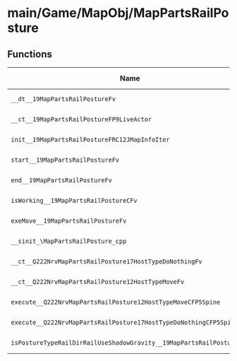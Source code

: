 # main/Game/MapObj/MapPartsRailPosture

## Functions

| Name | Address | Match % |
|------|---------|---------|
| `__dt__19MapPartsRailPostureFv` | `0x8025DEA4` | :x: (0.0%) |
| `__ct__19MapPartsRailPostureFP9LiveActor` | `0x8025DF00` | :x: (0.0%) |
| `init__19MapPartsRailPostureFRC12JMapInfoIter` | `0x8025DF54` | :x: (0.0%) |
| `start__19MapPartsRailPostureFv` | `0x8025DFB0` | :x: (0.0%) |
| `end__19MapPartsRailPostureFv` | `0x8025DFB4` | :x: (0.0%) |
| `isWorking__19MapPartsRailPostureCFv` | `0x8025DFF0` | :x: (0.0%) |
| `exeMove__19MapPartsRailPostureFv` | `0x8025DFF8` | :x: (0.0%) |
| `__sinit_\MapPartsRailPosture_cpp` | `0x8025E220` | :x: (0.0%) |
| `__ct__Q222NrvMapPartsRailPosture17HostTypeDoNothingFv` | `0x8025E24C` | :x: (0.0%) |
| `__ct__Q222NrvMapPartsRailPosture12HostTypeMoveFv` | `0x8025E25C` | :x: (0.0%) |
| `execute__Q222NrvMapPartsRailPosture12HostTypeMoveCFP5Spine` | `0x8025E26C` | :x: (0.0%) |
| `execute__Q222NrvMapPartsRailPosture17HostTypeDoNothingCFP5Spine` | `0x8025E274` | :x: (0.0%) |
| `isPostureTypeRailDirRailUseShadowGravity__19MapPartsRailPostureCFv` | `0x8025E278` | :x: (0.0%) |